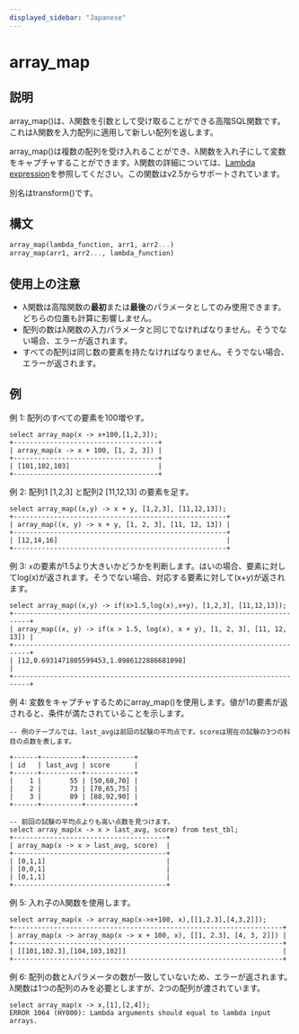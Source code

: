 ```yaml
---
displayed_sidebar: "Japanese"
---
```


# array_map

## 説明

array_map()は、λ関数を引数として受け取ることができる高階SQL関数です。これはλ関数を入力配列に適用して新しい配列を返します。

array_map()は複数の配列を受け入れることができ、λ関数を入れ子にして変数をキャプチャすることができます。λ関数の詳細については、[Lambda expression](../Lambda_expression.md)を参照してください。この関数はv2.5からサポートされています。

別名はtransform()です。

## 構文

```Haskell
array_map(lambda_function, arr1, arr2...)
array_map(arr1, arr2..., lambda_function)
```

## 使用上の注意

- λ関数は高階関数の**最初**または**最後**のパラメータとしてのみ使用できます。どちらの位置も計算に影響しません。
- 配列の数はλ関数の入力パラメータと同じでなければなりません。そうでない場合、エラーが返されます。
- すべての配列は同じ数の要素を持たなければなりません。そうでない場合、エラーが返されます。

## 例

例 1: 配列のすべての要素を100増やす。

```Plain
select array_map(x -> x+100,[1,2,3]);
+------------------------------------+
| array_map(x -> x + 100, [1, 2, 3]) |
+------------------------------------+
| [101,102,103]                      |
+------------------------------------+
```

例 2: 配列1 [1,2,3] と配列2 [11,12,13] の要素を足す。

```Plain
select array_map((x,y) -> x + y, [1,2,3], [11,12,13]);
+-----------------------------------------------------+
| array_map((x, y) -> x + y, [1, 2, 3], [11, 12, 13]) |
+-----------------------------------------------------+
| [12,14,16]                                          |
+-----------------------------------------------------+
```

例 3: `x`の要素が1.5より大きいかどうかを判断します。はいの場合、要素に対してlog(x)が返されます。そうでない場合、対応する要素に対して(x+y)が返されます。

```Plain
select array_map((x,y) -> if(x>1.5,log(x),x+y), [1,2,3], [11,12,13]);
+--------------------------------------------------------------------------+
| array_map((x, y) -> if(x > 1.5, log(x), x + y), [1, 2, 3], [11, 12, 13]) |
+--------------------------------------------------------------------------+
| [12,0.6931471805599453,1.0986122886681098]                               |
+--------------------------------------------------------------------------+
```

例 4: 変数をキャプチャするためにarray_map()を使用します。値が1の要素が返されると、条件が満たされていることを示します。

```Plain
-- 例のテーブルでは、last_avgは前回の試験の平均点です。scoreは現在の試験の3つの科目の点数を表します。

+------+----------+------------+
| id   | last_avg | score      |
+------+----------+------------+
|    1 |       55 | [50,60,70] |
|    2 |       73 | [70,65,75] |
|    3 |       89 | [88,92,90] |
+------+----------+------------+

-- 前回の試験の平均点よりも高い点数を見つけます。
select array_map(x -> x > last_avg, score) from test_tbl;
+--------------------------------------+
| array_map(x -> x > last_avg, score)  |
+--------------------------------------+
| [0,1,1]                              |
| [0,0,1]                              |
| [0,1,1]                              |
+--------------------------------------+
```

例 5: 入れ子のλ関数を使用します。

```Plain
select array_map(x -> array_map(x->x+100, x),[[1,2.3],[4,3,2]]);
+-------------------------------------------------------------------+
| array_map(x -> array_map(x -> x + 100, x), [[1, 2.3], [4, 3, 2]]) |
+-------------------------------------------------------------------+
| [[101,102.3],[104,103,102]]                                       |
+-------------------------------------------------------------------+
```

例 6: 配列の数とλパラメータの数が一致していないため、エラーが返されます。λ関数は1つの配列のみを必要としますが、2つの配列が渡されています。

```Plain
select array_map(x -> x,[1],[2,4]);
ERROR 1064 (HY000): Lambda arguments should equal to lambda input arrays.
```